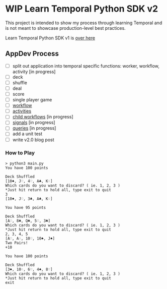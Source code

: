 # WIP Learn Temporal Python SDK v2
This project is intended to show my process through learning Temporal and is not meant to showcase production-level best practices.

Learn Temporal Python SDK v1 is [over here](https://github.com/rainleander/learn-temporal-pythonSDK)

## AppDev Process
- [ ] split out application into temporal specific functions: worker, workflow, activity [in progress]
- [ ] deck
- [ ] shuffle
- [ ] deal
- [ ] score
- [ ] single player game 
- [ ] [workflow](https://docs.temporal.io/application-development/foundations) 
- [ ] [activities](https://docs.temporal.io/application-development/features) 
- [ ] [child workflows](https://docs.temporal.io/workflows#child-workflow) [in progress]
- [ ] [signals](https://docs.temporal.io/concepts/what-is-a-signal/) [in progress]
- [ ] [queries](https://docs.temporal.io/concepts/what-is-a-query/) [in progress]
- [ ] add a unit test
- [ ] write v2.0 blog post

### How to Play
~~~
> python3 main.py
You have 100 points

Deck Shuffled
[10♠, J♡, 4♡, A♣, K♢]
Which cards do you want to discard? ( ie. 1, 2, 3 )
*Just hit return to hold all, type exit to quit
3
[10♠, J♡, 3♣, A♣, K♢]

You have 95 points

Deck Shuffled
[A♡, 8♣, Q♣, 5♡, 3♣]
Which cards do you want to discard? ( ie. 1, 2, 3 )
*Just hit return to hold all, type exit to quit
2, 3, 4, 5
[A♡, A♢, 10♡, 10♠, J♠]
Two Pairs!
+10

You have 100 points

Deck Shuffled
[3♠, 10♢, 6♡, 4♠, 8♡]
Which cards do you want to discard? ( ie. 1, 2, 3 )
*Just hit return to hold all, type exit to quit
exit
~~~
